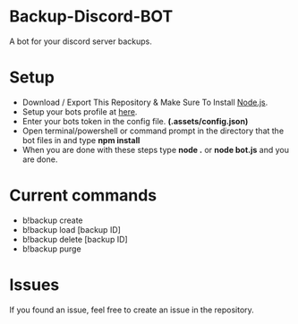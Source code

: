 # Backup-Discord-BOT
A bot for your discord server backups.

# Setup
- Download / Export This Repository & Make Sure To Install [Node.js](https://nodejs.org/en/).
- Setup your bots profile at [here](https://discordapp.com/developers/applications).
- Enter your bots token in the config file. **(.assets/config.json)**
- Open terminal/powershell or command prompt in the directory that the bot files in and type **npm install**
- When you are done with these steps type **node .** or **node bot.js** and you are done.

# Current commands
- b!backup create
- b!backup load [backup ID]
- b!backup delete [backup ID]
- b!backup purge

# Issues
If you found an issue, feel free to create an issue in the repository.

